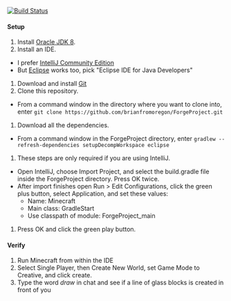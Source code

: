[![Build Status](https://travis-ci.org/brianfromoregon/ForgeProject.svg?branch=master)](https://travis-ci.org/brianfromoregon/ForgeProject)

#### Setup
1. Install [Oracle JDK 8](http://www.oracle.com/technetwork/java/javase/downloads/jdk8-downloads-2133151.html). 
1. Install an IDE. 
  * I prefer [IntelliJ Community Edition](https://www.jetbrains.com/idea/download/) 
  * But [Eclipse](http://www.eclipse.org/downloads/) works too, pick "Eclipse IDE for Java Developers"
1. Download and install [Git](https://git-scm.com/downloads)
1. Clone this repository. 
  * From a command window in the directory where you want to clone into, enter `git clone https://github.com/brianfromoregon/ForgeProject.git`
1. Download all the dependencies.
  * From a command window in the ForgeProject directory, enter `gradlew --refresh-dependencies setupDecompWorkspace eclipse`
1. These steps are only required if you are using IntelliJ.
  * Open IntelliJ, choose Import Project, and select the build.gradle file inside the ForgeProject directory. Press OK twice.
  * After import finishes open Run > Edit Configurations, click the green plus button, select Application, and set these values:
    * Name: Minecraft
    * Main class: GradleStart
    * Use classpath of module: ForgeProject_main
1. Press OK and click the green play button.

#### Verify
1. Run Minecraft from within the IDE
1. Select Single Player, then Create New World, set Game Mode to Creative, and click create.
1. Type the word *draw* in chat and see if a line of glass blocks is created in front of you

